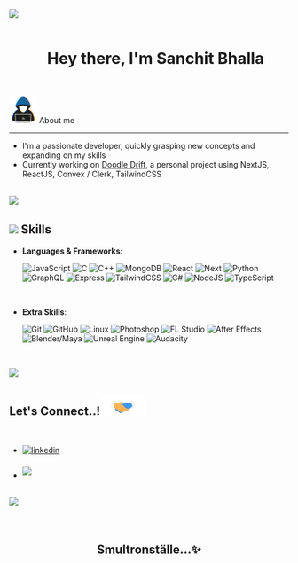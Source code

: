 <img src="https://user-images.githubusercontent.com/73097560/115834477-dbab4500-a447-11eb-908a-139a6edaec5c.gif">

<div id="user-content-toc">
  <ul align="center">
    <summary><h1 style="display: inline-block">Hey there, I'm Sanchit Bhalla</h1></summary>
  </ul>
</div>

<br>
<picture><img src = "https://github.com/0xAbdulKhalid/0xAbdulKhalid/raw/main/assets/mdImages/about_me.gif" width = 50px></picture> About me
<hr>

- I'm a passionate developer, quickly grasping new concepts and expanding on my skills
- Currently working on [Doodle Drift](https://www.github.com/sanchxt/doodle-drift), a personal project using NextJS, ReactJS, Convex / Clerk, TailwindCSS

<br>
<img src="https://user-images.githubusercontent.com/73097560/115834477-dbab4500-a447-11eb-908a-139a6edaec5c.gif">

## <img src="https://media2.giphy.com/media/QssGEmpkyEOhBCb7e1/giphy.gif?cid=ecf05e47a0n3gi1bfqntqmob8g9aid1oyj2wr3ds3mg700bl&rid=giphy.gif" width ="25"><b> Skills</b>
<p align="center">

- **Languages & Frameworks**:
    
    ![JavaScript](https://img.shields.io/badge/JavaScript-grey?style=for-the-badge&logo=javascript)
    ![C](https://img.shields.io/badge/C-blue?style=for-the-badge&logo=c)
    ![C++](https://img.shields.io/badge/C++-grey?style=for-the-badge&logo=cplusplus)
    ![MongoDB](https://img.shields.io/badge/MongoDB-blue?style=for-the-badge&logo=mongodb)
    ![React](https://img.shields.io/badge/React-grey?style=for-the-badge&logo=react)
    ![Next](https://img.shields.io/badge/Next-blue?style=for-the-badge&logo=nextdotjs)
    ![Python](https://img.shields.io/badge/Python-grey?style=for-the-badge&logo=python)
    ![GraphQL](https://img.shields.io/badge/GraphQL-blue?style=for-the-badge&logo=graphql)
    ![Express](https://img.shields.io/badge/express-grey?style=for-the-badge&logo=express)
    ![TailwindCSS](https://img.shields.io/badge/Tailwind-blue?style=for-the-badge&logo=tailwindcss)
    ![C#](https://img.shields.io/badge/C%20SHARP-grey?style=for-the-badge&logo=csharp)
    ![NodeJS](https://img.shields.io/badge/NodeJS-blue?style=for-the-badge&logo=nodedotjs)
    ![TypeScript](https://img.shields.io/badge/typescript-grey?style=for-the-badge&logo=typescript)

<br>   

- **Extra Skills**:

    ![Git](https://img.shields.io/badge/git-blue?style=for-the-badge&logo=git)
    ![GitHub](https://img.shields.io/badge/github-grey?style=for-the-badge&logo=github)
    ![Linux](https://img.shields.io/badge/Linux-blue?style=for-the-badge&logo=linux)
    ![Photoshop](https://img.shields.io/badge/photoshop-grey?style=for-the-badge&logo=adobephotoshop)
    ![FL Studio](https://img.shields.io/badge/FL%20Studio-blue?style=for-the-badge&logo=musicbrainz)
    ![After Effects](https://img.shields.io/badge/After%20Effects-grey?style=for-the-badge&logo=adobeaftereffects)
    ![Blender/Maya](https://img.shields.io/badge/Blender%20&%20Maya-blue?style=for-the-badge&logo=autodeskmaya)
    ![Unreal Engine](https://img.shields.io/badge/Unreal%20Engine-grey?style=for-the-badge&logo=unrealengine)
    ![Audacity](https://img.shields.io/badge/Audacity-blue?style=for-the-badge&logo=audacity)
    

<br>
</p>


<img src="https://user-images.githubusercontent.com/73097560/115834477-dbab4500-a447-11eb-908a-139a6edaec5c.gif">


## <b> Let's Connect..!</b><img src="https://github.com/0xAbdulKhalid/0xAbdulKhalid/raw/main/assets/mdImages/handshake.gif" width ="80">
<br>
<div align='left'>

<ul>

<li>
<a href="https://linkedin.com/in/sanchit-bhalla" target="_blank">
<img src="https://img.shields.io/badge/linkedin-%2300acee.svg?color=405DE6&style=for-the-badge&logo=linkedin&logoColor=white" alt=linkedin style="margin-bottom: 5px;"/>
</a>
</li>

<!--
<br>
<li>
<a href="https://twitter.com/0xabdulkhalid" target="_blank">
<img src="https://img.shields.io/badge/twitter:  0xabdulkhalid-%2300acee.svg?color=1DA1F2&style=for-the-badge&logo=twitter&logoColor=white" alt=twitter style="margin-bottom: 5px;"/>
</a>
</li>
-->

<br>

<li>
<a href="mailto:sanchitbhalla15@gmail.com" target="_blank">
<img src="https://img.shields.io/badge/gmail-%23EA4335.svg?style=for-the-badge&logo=gmail&logoColor=white" t=mail style="margin-bottom: 5px;" />
</a>
</li>
	
</ul>
</div>

<br>
<img src="https://user-images.githubusercontent.com/73097560/115834477-dbab4500-a447-11eb-908a-139a6edaec5c.gif">
<br>
<br>
<br>

<div align='center'>

## <b>Smultronställe...✨</b>
</div>
<br><br><br><br>
